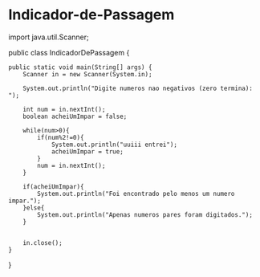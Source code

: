 # Indicador-de-Passagem
import java.util.Scanner;

public class IndicadorDePassagem {

	public static void main(String[] args) {
		Scanner in = new Scanner(System.in);

		System.out.println("Digite numeros nao negativos (zero termina): ");

		int num = in.nextInt();
		boolean acheiUmImpar = false;
		
		while(num>0){
			if(num%2!=0){
				System.out.println("uuiii entrei");
				acheiUmImpar = true;
			}
			num = in.nextInt();
		}

		if(acheiUmImpar){
			System.out.println("Foi encontrado pelo menos um numero impar.");
		}else{
			System.out.println("Apenas numeros pares foram digitados.");
		}
		
		
		in.close();
	}

}
